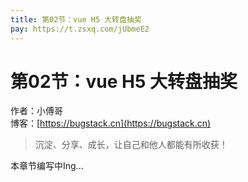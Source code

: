 ```yaml
---
title: 第02节：vue H5 大转盘抽奖
pay: https://t.zsxq.com/jUbmeE2
---
```


# 第02节：vue H5 大转盘抽奖

作者：小傅哥
<br/>博客：[https://bugstack.cn](https://bugstack.cn)

>沉淀、分享、成长，让自己和他人都能有所收获！

本章节编写中Ing...